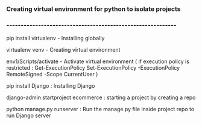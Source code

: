 ### Creating virtual environment for python to isolate projects
### -----------------------------------------------------------

pip install virtualenv - Installing globally

virtualenv venv - Creating virtual environment

env1/Scripts/activate - Activate virtual environment 
(
if execution policy is restricted : 
Get-ExecutionPolicy
Set-ExecutionPolicy -ExecutionPolicy RemoteSigned -Scope CurrentUser
)

pip install Django : Installing Django

django-admin startproject ecommerce : starting a project by creating a repo

python manage.py runserver :  Run the manage.py file inside project repo to run Django server
